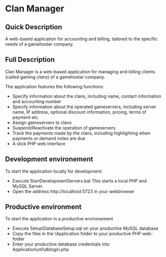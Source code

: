 # Clan Manager #
## Quick Description ##
A web-based application for accounting and billing, tailored to the specific needs of a gamehoster company.

## Full Description ##
Clan Manager is a web-based application for managing and billing clients (called gaming *clans*) of a gamehoster company.

The application features the following functions:

* Specify information about the clans, including name, contact information and accounting number
* Specify information about the operated gameservers, including server name, IP address, optional discount information, pricing, terms of payment etc.
* Assign gameservers to clans
* Suspend/Reactivate the operation of gameservers
* Track the payments made by the clans, including highlighting when payments or demand notes are due
* A slick PHP web interface

## Development environement ##
To start the application locally for development:

* Execute StartDevelopmentServers.bat This starts a local PHP and MySQL Server.
* Open the address http://localhost:5723 in your webbrowser

## Productive environment ##
To start the application in a productive environement

* Execute Setup\DatabaseSetup.sql on your productive MySQL database
* Copy the files in the \Application folder to your productive PHP web-folder
* Enter your productive database credentials into Application\util\dblogin.php
